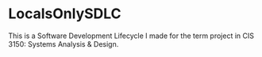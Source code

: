 # LocalsOnlySDLC
This is a Software Development Lifecycle I made for the term project in CIS 3150: Systems Analysis &amp; Design.
